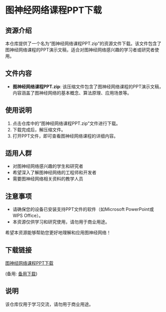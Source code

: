 # 图神经网络课程PPT下载

## 资源介绍

本仓库提供了一个名为“图神经网络课程PPT.zip”的资源文件下载。该文件包含了图神经网络课程的PPT演示文稿，适合对图神经网络感兴趣的学习者或研究者使用。

## 文件内容

- **图神经网络课程PPT.zip**: 该压缩文件包含了图神经网络课程的PPT演示文稿，内容涵盖了图神经网络的基本概念、算法原理、应用场景等。

## 使用说明

1. 点击仓库中的“图神经网络课程PPT.zip”文件进行下载。
2. 下载完成后，解压缩文件。
3. 打开PPT文件，即可查看图神经网络课程的详细内容。

## 适用人群

- 对图神经网络感兴趣的学生和研究者
- 希望深入了解图神经网络的工程师和开发者
- 需要图神经网络相关资料的教学人员

## 注意事项

- 请确保您的设备已安装支持PPT文件的软件（如Microsoft PowerPoint或WPS Office）。
- 本资源仅供学习和研究使用，请勿用于商业用途。

希望本资源能够帮助您更好地理解和应用图神经网络！

## 下载链接
[图神经网络课程PPT下载](https://pan.quark.cn/s/c25ad89adf81) 

(备用: [备用下载](https://pan.baidu.com/s/1rYwJcCP6RUN-FfwftRjj9Q?pwd=1234))

## 说明

该仓库仅用于学习交流，请勿用于商业用途。
